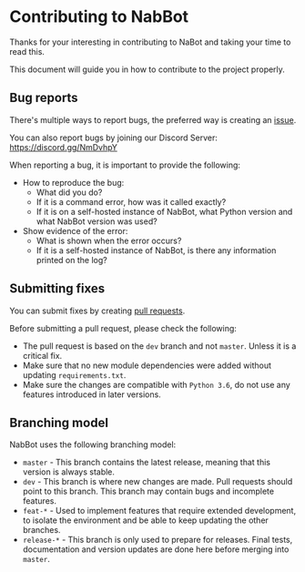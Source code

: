 # Contributing to NabBot
Thanks for your interesting in contributing to NaBot and taking your time to read this.

This document will guide you in how to contribute to the project properly.

## Bug reports
There's multiple ways to report bugs, the preferred way is creating an [issue](https://github.com/NabDev/NabBot/issues).

You can also report bugs by joining our Discord Server: https://discord.gg/NmDvhpY

When reporting a bug, it is important to provide the following:
- How to reproduce the bug:
  - What did you do?
  - If it is a command error, how was it called exactly?
  - If it is on a self-hosted instance of NabBot, what Python version and what NabBot version was used?
- Show evidence of the error:
  - What is shown when the error occurs?
  - If it is a self-hosted instance of NabBot, is there any information printed on the log?
  
## Submitting fixes
You can submit fixes by creating [pull requests](https://github.com/NabDev/NabBot/pulls).

Before submitting a pull request, please check the following:
- The pull request is based on the `dev` branch and not `master`. Unless it is a critical fix.
- Make sure that no new module dependencies were added without updating `requirements.txt`.
- Make sure the changes are compatible with `Python 3.6`, do not use any features introduced in later versions.

## Branching model
NabBot uses the following branching model:

- `master` - This branch contains the latest release, meaning that this version is always stable.
- `dev` - This branch is where new changes are made. Pull requests should point to this branch.
  This branch may contain bugs and incomplete features.
- `feat-*` - Used to implement features that require extended development, to isolate the environment and be able to keep updating the other branches.
- `release-*` - This branch is only used to prepare for releases. Final tests, documentation and version updates are done here before merging into `master`.


